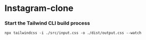 # Instagram-clone
### Start the Tailwind CLI build process
    npx tailwindcss -i ./src/input.css -o ./dist/output.css --watch